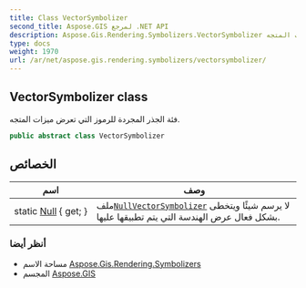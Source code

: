 ```yaml
---
title: Class VectorSymbolizer
second_title: Aspose.GIS لمرجع .NET API
description: Aspose.Gis.Rendering.Symbolizers.VectorSymbolizer فصل. فئة الجذر المجردة للرموز التي تعرض ميزات المتجه.
type: docs
weight: 1970
url: /ar/net/aspose.gis.rendering.symbolizers/vectorsymbolizer/
---
```

## VectorSymbolizer class

فئة الجذر المجردة للرموز التي تعرض ميزات المتجه.

```csharp
public abstract class VectorSymbolizer
```

## الخصائص

| اسم | وصف |
| --- | --- |
| static [Null](../../aspose.gis.rendering.symbolizers/vectorsymbolizer/null/) { get; } | ملف[`NullVectorSymbolizer`](../nullvectorsymbolizer/) لا يرسم شيئًا ويتخطى بشكل فعال عرض الهندسة التي يتم تطبيقها عليها. |

### أنظر أيضا

* مساحة الاسم [Aspose.Gis.Rendering.Symbolizers](../../aspose.gis.rendering.symbolizers/)
* المجسم [Aspose.GIS](../../)


